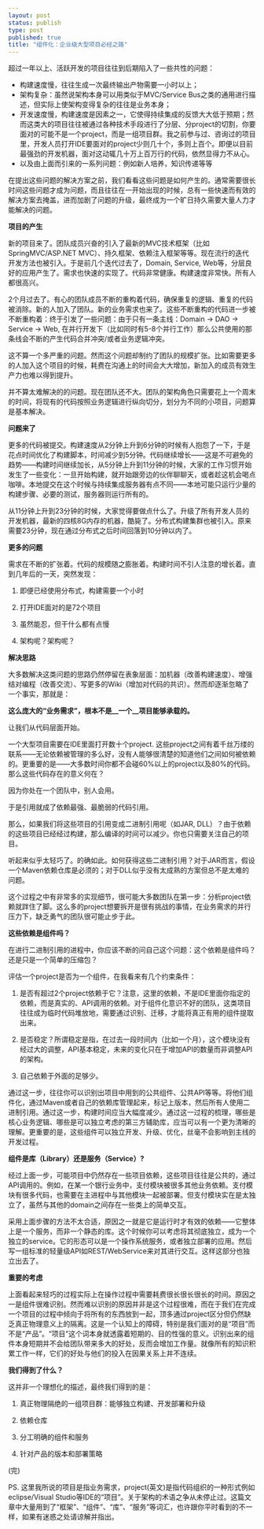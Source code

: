 ```yaml
--- 
layout: post
status: publish
type: post
published: true
title: "组件化：企业级大型项目必经之路"
---
```

超过一年以上、活跃开发的项目往往到后期陷入了一些共性的问题：

* 构建速度慢，往往生成一次最终输出产物需要一小时以上；
* 架构复杂：虽然说架构本身可以用类似于MVC/Service Bus之类的通用进行描述，但实际上使架构变得复杂的往往是业务本身；
* 开发速度慢，构建速度是因素之一，它使得持续集成的反馈大大低于预期；然而这类大的项目往往被通过各种技术手段进行了分层、分project的切割，你要面对的可能不是一个project，而是一组项目群。我之前参与过、咨询过的项目里，开发人员打开IDE要面对的project少则几十个，多则上百个。即便以目前最强劲的开发机器，面对这动辄几十万上百万行的代码，依然显得力不从心。
* 以及由上面而引来的一系列问题：例如新人培养，知识传递等等

在提出这些问题的解决方案之前，我们看看这些问题是如何产生的。通常需要很长时间这些问题才成为问题，而且往往在一开始出现的时候，总有一些快速而有效的解决方案去掩盖，进而加剧了问题的升级，最终成为一个旷日持久需要大量人力才能解决的问题。

**项目的产生**

新的项目来了。团队成员兴奋的引入了最新的MVC技术框架（比如SpringMVC/ASP.NET MVC）、持久框架、依赖注入框架等等。现在流行的迭代开发方法也被引入。于是前几个迭代过去了，Domain, Service, Web等，分层良好的应用产生了。需求也快速的实现了。代码非常健康。构建速度非常快。所有人都很高兴。

2个月过去了。有心的团队成员不断的重构着代码，确保重复的逻辑、重复的代码被消除。新的人加入了团队。新的业务需求也来了。这些不断重构的代码进一步被不断重构着：终于引发了一些问题：由于只有一条主线：Domain -> DAO -> Service -> Web, 在并行开发下（比如同时有5-8个并行工作）那么公共使用的那条线会不断的产生代码合并冲突/或者业务逻辑冲突。

这不算一个多严重的问题。然而这个问题却制约了团队的规模扩张。比如需要更多的人加入这个项目的时候，耗费在沟通上的时间会大大增加，新加入的成员有效生产力也难以得到提升。

并不算太难解决的的问题。现在团队还不大。团队的架构角色只需要花上一个周末的时间，将现有的代码按照业务逻辑进行纵向切分，划分为不同的小项目，问题算是基本解决。

**问题来了**

更多的代码被提交。构建速度从2分钟上升到6分钟的时候有人抱怨了一下，于是花点时间优化了构建脚本，时间减少到5分钟。代码继续增长——这是不可避免的趋势——构建时间继续加长，从5分钟上升到11分钟的时候，大家的工作习惯开始发生了一些变化：一旦开始构建，就开始跟旁边的伙伴聊聊天，或者趁这机会喝点咖啡。本地提交在这个时候与持续集成服务器有点不同——本地可能只运行少量的构建步骤、必要的测试，服务器则运行所有的。

从11分钟上升到23分钟的时候，大家觉得要做点什么了。升级了所有开发人员的开发机器，最新的四核8G内存的机器，酷毙了。分布式构建集群也被引入。原来需要23分钟，现在通过分布式之后时间回落到10分钟以内了。

**更多的问题**

需求在不断的扩张着。代码的规模随之膨胀着。构建时间不引人注意的增长着。直到几年后的一天，突然发现：

1.  即便已经使用分布式，构建需要一个小时

2. 打开IDE面对的是72个项目

3. 虽然能忍，但干什么都有点慢

4. 架构呢？架构呢？

**解决思路**

大多数解决这类问题的思路仍然停留在表象层面：加机器（改善构建速度）、增强结对编程（改善交流）、写更多的Wiki（增加对代码的共识）。然而却逐渐忽略了一个事实，那就是：

**这么庞大的“业务需求”，根本不是__一个__项目能够承载的。**

让我们从代码层面开始。

一个大型项目需要在IDE里面打开数十个project. 这些project之间有着千丝万缕的联系——无论依赖被管理的多么好，没有人能够很清楚的知道他们之间如何被依赖的。更重要的是——大多数时间你都不会碰60%以上的project以及80%的代码。那么这些代码存在的意义何在？

因为你处在一个团队中，别人会用。

于是引用就成了依赖最强、最脆弱的代码引用。

那么，如果我们将这些项目的引用变成二进制引用呢（如JAR, DLL）？由于依赖的这些项目已经经过构建，那么编译的时间可以减少。你也只需要关注自己的项目。

听起来似乎太轻巧了。的确如此。如何获得这些二进制引用？对于JAR而言，假设一个Maven依赖仓库是必须的；对于DLL似乎没有太成熟的方案但总不是太难的问题。

这个过程之中有非常多的实现细节，很可能大多数团队在第一步：分析project依赖就跘住了脚。这么多的project想要拆开是很有挑战的事情，在业务需求的并行压力下，缺乏勇气的团队很可能止步于此。

**这些依赖是组件吗？**

在进行二进制引用的进程中，你应该不断的问自己这个问题：这个依赖是组件吗？还是只是一个简单的压缩包？

评估一个project是否为一个组件，在我看来有几个约束条件：

1. 是否有超过2个project依赖于它？注意，这里的依赖，不是IDE里面你指定的依赖，而是真实的、API调用的依赖。对于组件化意识不好的团队，这类项目往往成为临时代码堆放地，需要通过识别、迁移，才能将真正有用的组件提取出来。

2. 是否稳定？所谓稳定是指，在过去一段时间内（比如一个月），这个模块没有经过大的调整，API基本稳定，未来的变化只在于增加API的数量而非调整API的架构。

3. 自己依赖于外面的足够少。

通过这一步，往往你可以识别出项目中用到的公共组件、公共API等等。将他们组件化，通过Maven或者自己的依赖库管理起来，标记上版本，然后所有人使用二进制引用。通过这一步，构建时间应当大幅度减少。通过这一过程的梳理，哪些是核心业务逻辑、哪些是可以独立考虑的第三方辅助库，应当可以有一个更为清晰的理解。更重要的是，这些组件可以独立开发、升级、优化，丝毫不会影响到主线的开发过程。

**组件是库（Library）还是服务（Service）?**

经过上面一步，可能项目中仍然存在一些项目依赖，这些项目往往是公共的，通过API调用的。例如，在某一个银行业务中，支付模块被很多其他业务依赖。支付模块有很多代码，也需要在主进程中与其他模块一起被部署。但支付模块实在是太独立了，虽然与其他的domain之间存在一些类上的简单交互。

采用上面步骤的方法不太合适，原因之一就是它是运行时才有效的依赖——它整体上是一个服务，而非一个静态的库。这个时候你可以考虑将其彻底独立，成为一个独立的service。它的形态可以是一个操作系统服务，或者独立部署的应用。然后写一组标准的轻量级API如REST/WebService来对其进行交互。这样这部分也独立出去了。

**重要的考虑**

上面看起来轻巧的过程实际上在操作过程中需要耗费很长很长很长的时间。原因之一是组件很难识别。然而难以识别的原因并非是这个过程很难，而在于我们在完成一个项目的过程中倾向于将所有的东西放到一起，顶多通过project区分但仍然缺乏真正物理意义上的隔离。这是一个认知上的障碍，特别是我们面对的是“项目”而不是“产品”。“项目”这个词本身就透露着短期的、目的性强的意义。识别出来的组件本身短期并不会给团队带来多大的好处，反而会增加工作量。就像所有的知识积累工作一样，它们的好处与他们的投入在因果关系上并不连续。

**我们得到了什么？**

这并非一个理想化的描述，最终我们得到的是：

1. 真正物理隔绝的一组项目群：能够独立构建、开发部署和升级

2. 依赖仓库

3. 分工明确的组件和服务

4. 针对产品的版本和部署策略

(完)

PS. 这里我所说的项目是指业务需求，project(英文)是指代码组织的一种形式例如eclipse/Visual Studio等IDE的“项目”。关于架构的术语之争从未停止过。这篇文章中大量用到了“框架”、“组件”、“库”、“服务”等词汇，也许跟你平时看到的不一样，如果有迷惑之处请谅解并指出。
